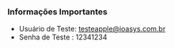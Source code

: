 ### Informações Importantes ###
* Usuário de Teste: testeapple@ioasys.com.br
* Senha de Teste : 12341234